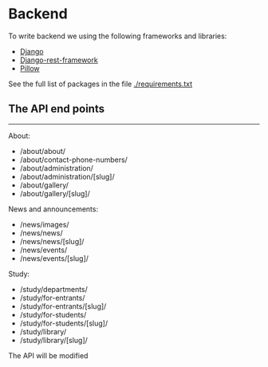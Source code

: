 # Backend

To write backend we using the following frameworks and libraries:

- [Django](https://djangoproject.com/ "Django website")
- [Django-rest-framework](https://www.django-rest-framework.org/ "Django-rest-framework website")
- [Pillow](https://pillow.readthedocs.io/en/stable/ "Pillow website")

See the full list of packages in the file [./requirements.txt](../env/requirements.txt "link to the requirements.txt")

## **The API end points**

___
About:

- /about/about/
- /about/contact-phone-numbers/
- /about/administration/
- /about/administration/[slug]/
- /about/gallery/
- /about/gallery/[slug]/

News and announcements:

- /news/images/
- /news/news/
- /news/news/[slug]/
- /news/events/
- /news/events/[slug]/

Study:

- /study/departments/
- /study/for-entrants/
- /study/for-entrants/[slug]/
- /study/for-students/
- /study/for-students/[slug]/
- /study/library/
- /study/library/[slug]/

The API will be modified
